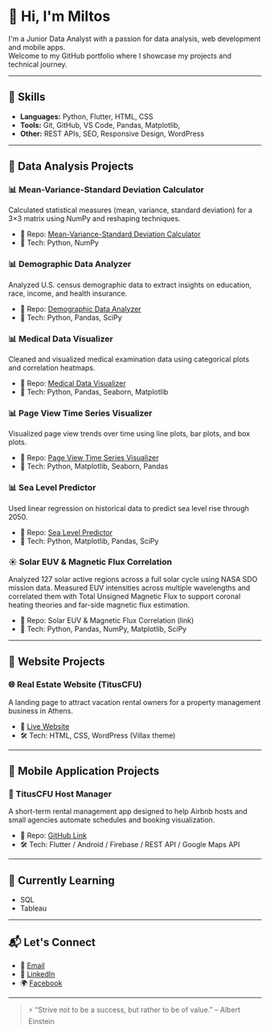 # 👋 Hi, I'm Miltos

I'm a Junior Data Analyst with a passion for data analysis, web development and mobile apps.  
Welcome to my GitHub portfolio where I showcase my projects and technical journey.

---

## 🔧 Skills

- **Languages:** Python, Flutter, HTML, CSS
- **Tools:** Git, GitHub, VS Code, Pandas, Matplotlib, 
- **Other:** REST APIs, SEO, Responsive Design, WordPress

---

## 📁 Data Analysis Projects

### 📊 Mean-Variance-Standard Deviation Calculator  
Calculated statistical measures (mean, variance, standard deviation) for a 3×3 matrix using NumPy and reshaping techniques.

- 📁 Repo: [Mean-Variance-Standard Deviation Calculator](https://github.com/MiltiadisR/Mean-Variance-Standard-Deviation-Calculator)  
- 🔧 Tech: Python, NumPy

### 📊 Demographic Data Analyzer  
Analyzed U.S. census demographic data to extract insights on education, race, income, and health insurance.

- 📁 Repo: [Demographic Data Analyzer](https://github.com/MiltiadisR/Demographic-Data-Analyzer/tree/main)  
- 🔧 Tech: Python, Pandas, SciPy

### 📊 Medical Data Visualizer  
Cleaned and visualized medical examination data using categorical plots and correlation heatmaps.

- 📁 Repo: [Medical Data Visualizer](https://github.com/MiltiadisR/Medical-Data-Visualizer)  
- 🔧 Tech: Python, Pandas, Seaborn, Matplotlib

### 📊 Page View Time Series Visualizer  
Visualized page view trends over time using line plots, bar plots, and box plots.

- 📁 Repo: [Page View Time Series Visualizer](https://github.com/MiltiadisR/Page-View-Time-Series-Visualizer)  
- 🔧 Tech: Python, Matplotlib, Seaborn, Pandas

### 📊 Sea Level Predictor  
Used linear regression on historical data to predict sea level rise through 2050.

- 📁 Repo: [Sea Level Predictor](https://github.com/yourusername/boilerplate-sea-level-predictor)  
- 🔧 Tech: Python, Matplotlib, Pandas, SciPy

### ☀️ Solar EUV & Magnetic Flux Correlation
Analyzed 127 solar active regions across a full solar cycle using NASA SDO mission data. Measured EUV intensities across multiple wavelengths and correlated them with Total Unsigned Magnetic Flux to support coronal heating theories and far-side magnetic flux estimation.

- 📁 Repo: Solar EUV & Magnetic Flux Correlation (link)
- 🔧 Tech: Python, Pandas, NumPy, Matplotlib, SciPy


---

## 📁 Website Projects

### 🌐 Real Estate Website (TitusCFU)
A landing page to attract vacation rental owners for a property management business in Athens.

- 🔗 [Live Website](https://tituscfu.com/)
- 🛠 Tech: HTML, CSS, WordPress (Villax theme)

---

## 📁 Mobile Application Projects

### 📱 TitusCFU Host Manager
A short-term rental management app designed to help Airbnb hosts and small agencies automate schedules and booking visualization.

- 📁 Repo: [GitHub Link](https://github.com/MiltiadisR/CapstoneProject)
- 🛠 Tech: Flutter / Android / Firebase / REST API / Google Maps API

---

## 🧠 Currently Learning

- SQL
- Tableau

---

## 📬 Let's Connect

- 📧 <a href="mailto:miltossraptiss@gmail.com">Email</a>
- 💼 [LinkedIn](https://www.linkedin.com/in/miltiadis-raptis-a971bb239/)
- 🌍 [Facebook](https://www.facebook.com/miltos.raptis.9/)

---

> ⚡ “Strive not to be a success, but rather to be of value.” – Albert Einstein
